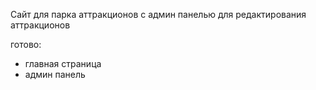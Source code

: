 Сайт для парка аттракционов с админ панелью для редактирования аттракционов

готово:
- главная страница
- админ панель
